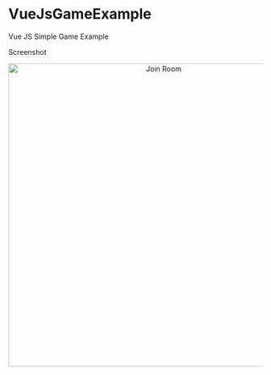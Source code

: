 # VueJsGameExample
Vue JS Simple Game Example

Screenshot

<p align="center">
<img width="600px" height="600px" title="Join Room" src="https://imagizer.imageshack.com/img924/5724/stbQmT.png">
</p>
